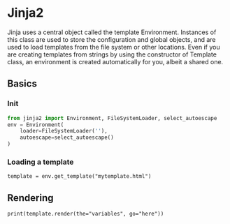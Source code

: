 # Jinja2

Jinja uses a central object called the template Environment. Instances of this class are used to store the configuration and global objects, and are used to load templates from the file system or other locations. Even if you are creating templates from strings by using the constructor of Template class, an environment is created automatically for you, albeit a shared one.

## Basics

### Init

```python
from jinja2 import Environment, FileSystemLoader, select_autoescape
env = Environment(
    loader=FileSystemLoader(''),
    autoescape=select_autoescape()
)
```

### Loading a template

```template = env.get_template("mytemplate.html")```


## Rendering

```print(template.render(the="variables", go="here"))```



